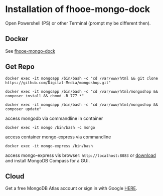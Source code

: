 # Installation of fhooe-mongo-dock

Open Powershell (PS) or other Terminal (prompt my be different then).

## Docker

See [fhooe-mongo-dock](https://github.com/Digital-Media/fhooe-mongo-dock)

## Get Repo

```shell
docker exec -it mongoapp /bin/bash -c "cd /var/www/html && git clone https://github.com/Digital-Media/mongoshop.git"
```
```shell
docker exec -it mongoapp /bin/bash -c "cd /var/www/html/mongoshop && composer install && chmod -R 777 *"
```
```shell
docker exec -it mongoapp /bin/bash -c "cd /var/www/html/mongoshop && composer update"
```
access mongodb via commandline in container
```
docker exec -it mongo /bin/bash -c mongo
```
access container mongo-express via commandline
```
docker exec -it mongo-express /bin/bash
```
access mongo-express vis browser: `http://localhost:8083`
or [download](https://www.mongodb.com/try/download/compass) and install MongoDB Compass for a GUI.

## Cloud

Get a free MongoDB Atlas account or sign in with Google [HERE](https://www.mongodb.com/cloud/atlas/register).
